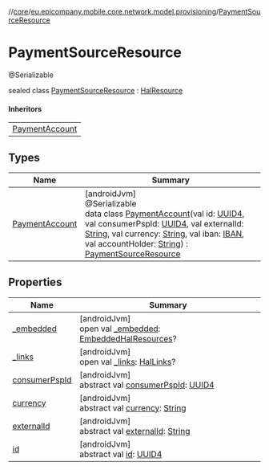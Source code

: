 //[core](../../../index.md)/[eu.epicompany.mobile.core.network.model.provisioning](../index.md)/[PaymentSourceResource](index.md)

# PaymentSourceResource

@Serializable

sealed class [PaymentSourceResource](index.md) : [HalResource](../../eu.epicompany.mobile.core.network.hypermedia/-hal-resource/index.md)

#### Inheritors

| |
|---|
| [PaymentAccount](-payment-account/index.md) |

## Types

| Name | Summary |
|---|---|
| [PaymentAccount](-payment-account/index.md) | [androidJvm]<br>@Serializable<br>data class [PaymentAccount](-payment-account/index.md)(val id: [UUID4](../../eu.epicompany.mobile.core.datatypes/index.md#545543244%2FClasslikes%2F-1060529556), val consumerPspId: [UUID4](../../eu.epicompany.mobile.core.datatypes/index.md#545543244%2FClasslikes%2F-1060529556), val externalId: [String](https://kotlinlang.org/api/latest/jvm/stdlib/kotlin/-string/index.html), val currency: [String](https://kotlinlang.org/api/latest/jvm/stdlib/kotlin/-string/index.html), val iban: [IBAN](../../eu.epicompany.mobile.core.datatypes/-i-b-a-n/index.md), val accountHolder: [String](https://kotlinlang.org/api/latest/jvm/stdlib/kotlin/-string/index.html)) : [PaymentSourceResource](index.md) |

## Properties

| Name | Summary |
|---|---|
| [_embedded](../../eu.epicompany.mobile.core.network.hypermedia/-hal-resource/_embedded.md) | [androidJvm]<br>open val [_embedded](../../eu.epicompany.mobile.core.network.hypermedia/-hal-resource/_embedded.md): [EmbeddedHalResources](../../eu.epicompany.mobile.core.network.hypermedia/-embedded-hal-resources/index.md)? |
| [_links](../../eu.epicompany.mobile.core.network.hypermedia/-hal-resource/_links.md) | [androidJvm]<br>open val [_links](../../eu.epicompany.mobile.core.network.hypermedia/-hal-resource/_links.md): [HalLinks](../../eu.epicompany.mobile.core.network.hypermedia/-hal-links/index.md)? |
| [consumerPspId](consumer-psp-id.md) | [androidJvm]<br>abstract val [consumerPspId](consumer-psp-id.md): [UUID4](../../eu.epicompany.mobile.core.datatypes/index.md#545543244%2FClasslikes%2F-1060529556) |
| [currency](currency.md) | [androidJvm]<br>abstract val [currency](currency.md): [String](https://kotlinlang.org/api/latest/jvm/stdlib/kotlin/-string/index.html) |
| [externalId](external-id.md) | [androidJvm]<br>abstract val [externalId](external-id.md): [String](https://kotlinlang.org/api/latest/jvm/stdlib/kotlin/-string/index.html) |
| [id](id.md) | [androidJvm]<br>abstract val [id](id.md): [UUID4](../../eu.epicompany.mobile.core.datatypes/index.md#545543244%2FClasslikes%2F-1060529556) |
